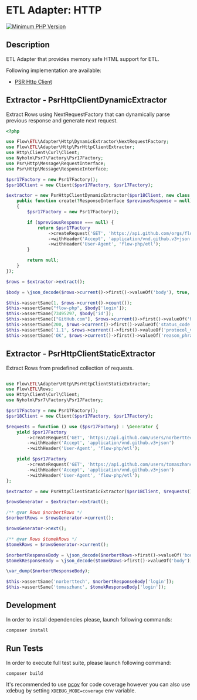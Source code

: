 # ETL Adapter: HTTP

[![Minimum PHP Version](https://img.shields.io/badge/php-~8.1-8892BF.svg)](https://php.net/)

## Description

ETL Adapter that provides memory safe HTML support for ETL.

Following implementation are available:
- [PSR Http Client](https://github.com/php-fig/http-client)

## Extractor - PsrHttpClientDynamicExtractor

Extract Rows using NextRequestFactory that can dynamically parse previous response and generate next request.

```php
<?php

use Flow\ETL\Adapter\Http\DynamicExtractor\NextRequestFactory;
use Flow\ETL\Adapter\Http\PsrHttpClientExtractor;
use Http\Client\Curl\Client;
use Nyholm\Psr7\Factory\Psr17Factory;
use Psr\Http\Message\RequestInterface;
use Psr\Http\Message\ResponseInterface;

$psr17Factory = new Psr17Factory();
$psr18Client = new Client($psr17Factory, $psr17Factory);

$extractor = new PsrHttpClientDynamicExtractor($psr18Client, new class implements NextRequestFactory {
    public function create(?ResponseInterface $previousResponse = null): ?RequestInterface
    {
        $psr17Factory = new Psr17Factory();

        if ($previousResponse === null) {
            return $psr17Factory
                ->createRequest('GET', 'https://api.github.com/orgs/flow-php')
                ->withHeader('Accept', 'application/vnd.github.v3+json')
                ->withHeader('User-Agent', 'flow-php/etl');
        }

        return null;
    }
});

$rows = $extractor->extract();

$body = \json_decode($rows->current()->first()->valueOf('body'), true, 512, JSON_THROW_ON_ERROR);

$this->assertSame(1, $rows->current()->count());
$this->assertSame("flow-php", $body['login']);
$this->assertSame(73495297, $body['id']);
$this->assertSame(["GitHub.com"], $rows->current()->first()->valueOf('headers')['Server']);
$this->assertSame(200, $rows->current()->first()->valueOf('status_code'));
$this->assertSame('1.1', $rows->current()->first()->valueOf('protocol_version'));
$this->assertSame('OK', $rows->current()->first()->valueOf('reason_phrase'));
```

## Extractor - PsrHttpClientStaticExtractor

Extract Rows from predefined collection of requests. 

```php 

use Flow\ETL\Adapter\Http\PsrHttpClientStaticExtractor;
use Flow\ETL\Rows;
use Http\Client\Curl\Client;
use Nyholm\Psr7\Factory\Psr17Factory;

$psr17Factory = new Psr17Factory();
$psr18Client = new Client($psr17Factory, $psr17Factory);

$requests = function () use ($psr17Factory) : \Generator {
    yield $psr17Factory
        ->createRequest('GET', 'https://api.github.com/users/norberttech')
        ->withHeader('Accept', 'application/vnd.github.v3+json')
        ->withHeader('User-Agent', 'flow-php/etl');

    yield $psr17Factory
        ->createRequest('GET', 'https://api.github.com/users/tomaszhanc')
        ->withHeader('Accept', 'application/vnd.github.v3+json')
        ->withHeader('User-Agent', 'flow-php/etl');
};

$extractor = new PsrHttpClientStaticExtractor($psr18Client, $requests());

$rowsGenerator = $extractor->extract();

/** @var Rows $norbertRows */
$norbertRows = $rowsGenerator->current();

$rowsGenerator->next();

/** @var Rows $tomekRows */
$tomekRows = $rowsGenerator->current();

$norbertResponseBody = \json_decode($norbertRows->first()->valueOf('body'), true, 512, JSON_THROW_ON_ERROR);
$tomekResponseBody = \json_decode($tomekRows->first()->valueOf('body'), true, 512, JSON_THROW_ON_ERROR);

\var_dump($norbertResponseBody);

$this->assertSame('norberttech', $norbertResponseBody['login']);
$this->assertSame('tomaszhanc', $tomekResponseBody['login']);
```
## Development

In order to install dependencies please, launch following commands:

```bash
composer install
```

## Run Tests

In order to execute full test suite, please launch following command:

```bash
composer build
```

It's recommended to use [pcov](https://pecl.php.net/package/pcov) for code coverage however you can also use
xdebug by setting `XDEBUG_MODE=coverage` env variable.